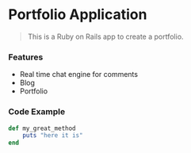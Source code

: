 # Portfolio Application

> This is a Ruby on Rails app to create a portfolio.

### Features 

- Real time chat engine for comments
- Blog
- Portfolio

### Code Example

```ruby
def my_great_method
    puts "here it is"
end
```